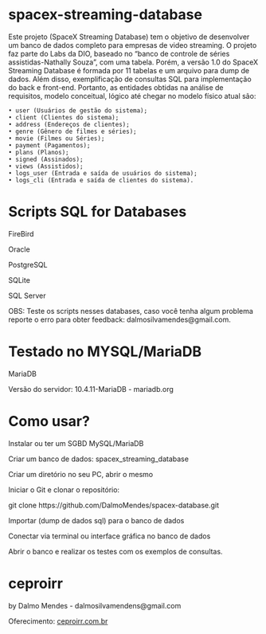 # spacex-streaming-database
Este projeto (SpaceX Streaming Database) tem o objetivo de desenvolver um banco de dados completo para empresas de video streaming. O projeto faz parte do Labs da DIO, baseado no “banco de controle de séries assistidas-Nathally Souza”, com uma tabela. Porém, a versão 1.0 do SpaceX Streaming Database é formada por 11 tabelas e um arquivo para dump de dados. Além disso, exemplificação de consultas SQL para implementação do back e front-end.
Portanto, as entidades obtidas na análise de requisitos, modelo conceitual, lógico até chegar no modelo físico atual são: 

    • user (Usuários de gestão do sistema);
    • client (Clientes do sistema);
    • address (Endereços de clientes);
    • genre (Gênero de filmes e séries);
    • movie (Filmes ou Séries);
    • payment (Pagamentos);
    • plans (Planos);
    • signed (Assinados);
    • views (Assistidos);
    • logs_user (Entrada e saída de usuários do sistema);
    • logs_cli (Entrada e saída de clientes do sistema).

# Scripts SQL for Databases
<p>FireBird</p>
<p>Oracle</p>
<p>PostgreSQL</p>
<p>SQLite</p>
<p>SQL Server</p>

<p>OBS: Teste os scripts nesses databases, caso você tenha algum problema reporte o erro para obter feedback: dalmosilvamendes@gmail.com.</p>

# Testado no MYSQL/MariaDB
<p>MariaDB</p>
<p>Versão do servidor: 10.4.11-MariaDB - mariadb.org</p>

# Como usar?
<p>Instalar ou ter um SGBD MySQL/MariaDB</p>
<p>Criar um banco de dados: spacex_streaming_database</p>
<p>Criar um diretório no seu PC, abrir o mesmo</p>
<p>Iniciar o Git e clonar o repositório:</p>
<p>git clone https://github.com/DalmoMendes/spacex-database.git</p>
<p>Importar (dump de dados sql) para o banco de dados</p>
<p>Conectar via terminal ou interface gráfica no banco de dados</p>
<p>Abrir o banco e realizar os testes com os exemplos de consultas.</p>

# ceproirr
<p>by Dalmo Mendes - dalmosilvamendens@gmail.com</p>
<p>Oferecimento: <a href="https://ceproirr.com.br">ceproirr.com.br</a></p>

